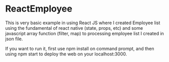 # ReactEmployee

This is very basic example in using React JS where I created Employee list using the fundamental of react native (state, props, etc) and some javascript array function (filter, map) to processing employee list I created in json file.

If you want to run it, first use npm install on command prompt, and then using npm start to deploy the web on your localhost:3000.
